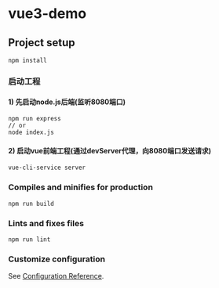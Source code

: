 # vue3-demo

## Project setup
```
npm install
```

### 启动工程

#### 1) 先启动node.js后端(监听8080端口)
```
npm run express
// or
node index.js
```

#### 2) 启动vue前端工程(通过devServer代理，向8080端口发送请求)
```
vue-cli-service server
```

### Compiles and minifies for production
```
npm run build
```

### Lints and fixes files
```
npm run lint
```

### Customize configuration
See [Configuration Reference](https://cli.vuejs.org/config/).
